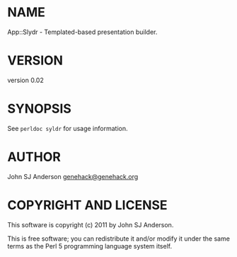 # NAME

App::Slydr - Templated-based presentation builder.

# VERSION

version 0.02

# SYNOPSIS

See `perldoc syldr` for usage information.

# AUTHOR

John SJ Anderson <genehack@genehack.org>

# COPYRIGHT AND LICENSE

This software is copyright (c) 2011 by John SJ Anderson.

This is free software; you can redistribute it and/or modify it under
the same terms as the Perl 5 programming language system itself.

